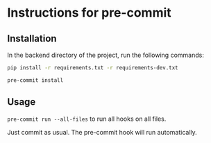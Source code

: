 # Instructions for pre-commit


## Installation
In the backend directory of the project, run the following commands:
```bash
pip install -r requirements.txt -r requirements-dev.txt 

pre-commit install
```


## Usage
`pre-commit run --all-files` to run all hooks on all files.

Just commit as usual. The pre-commit hook will run automatically.



